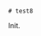                                                                                                                # test8

Init.
